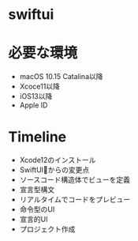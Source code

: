 # swiftui

# 必要な環境
- macOS 10.15 Catalina以降
- Xcoce11以降
- iOS13以降
- Apple ID

# Timeline
- Xcode12のインストール
- SwiftUIからの変更点
 - ソースコード構造体でビューを定義
 - 宣言型構文
 - リアルタイムでコードをプレビュー
 - 命令型のUI
 - 宣言的UI
- プロジェクト作成